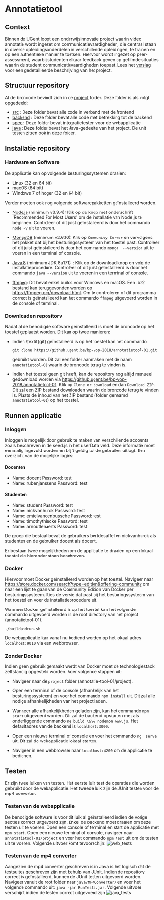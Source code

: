 # Annotatietool
## Context
Binnen de UGent loopt een onderwijsinnovatie project waarin video annotatie wordt ingezet om communicatievaardigheden, die centraal staan in diverse opleidingsonderdelen in verschillende opleidingen, te trainen en op een authentieke manier te toetsen. Hiervoor wordt ingezet op peer-assessment, waarbij studenten elkaar feedback geven op gefilmde situaties waarin de student communicatievaardigheden toepast. Lees het [verslag](https://github.ugent.be/bp-vop-2018/annotatietool-01/blob/master/verslag/document.pdf) voor een gedetailleerde beschrijving van het project.

## Structuur repository
Al de broncode bevindt zich in de [project](https://github.ugent.be/bp-vop-2018/annotatietool-01/tree/master/project) folder. Deze folder is als volgt opgedeeld:
* [src](https://github.ugent.be/bp-vop-2018/annotatietool-01/tree/master/project/src) : Deze folder bevat alle code in verband met de frontend
* [backend](https://github.ugent.be/bp-vop-2018/annotatietool-01/tree/master/project/backend) : Deze folder bevat alle code met betrekking tot de backend
* [spec](https://github.ugent.be/bp-vop-2018/annotatietool-01/tree/master/project/spec) : Deze folder bevat integratietesten voor de webapplicatie
* [java](https://github.ugent.be/bp-vop-2018/annotatietool-01/tree/master/project/java) : Deze folder bevat het Java-gedeelte van het project. De unit testen zitten ook in deze folder.

## Installatie repository
### Hardware en Software
De applicatie kan op volgende besturingssystemen draaien:
* Linux (32 en 64 bit)
* macOS (64 bit)
* Windows 7 of hoger (32 en 64 bit)

Verder moeten ook nog volgende softwarepakketten geïnstalleerd worden.
* [Node.js](https://nodejs.org/en) (minimum v8.9.4): Klik op de knop met onderschrift 'Recommended For Most Users' om de installatie van Node.js te beginnen. Controleer of dit juist geïnstalleerd is door het commando `node -v` uit te voeren.

* [MongoDB](https://www.mongodb.com/download-center) (minimum v2.6.10):
Klik op `Community Server` en vervolgens het pakket dat bij het besturingssysteem van het toestel past. Controleer of dit juist geïnstalleerd is door het commando `mongo  --version` uit te voeren in een terminal of console.

* [Java 8](https://www.java.com/en/download/win10.jsp) (minimum JDK 8u171):  : Klik op de download knop en volg de installatieprocedure. Controleer of dit juist geînstalleerd is door het commando `java --version` uit te voeren in een terminal of console.

* [ffmpeg](https://ffmpeg.zeranoe.com/builds/): Dit bevat enkel builds voor Windows en macOS. Een .bz2 bestand kan teruggevonden worden op https://ffmpeg.org/download.html. Om te controleren of dit programma correct is geïnstalleerd kan het commando `ffmpeg` uitgevoerd worden in de console of terminal.


### Downloaden repository
Nadat al de benodigde software geïnstalleerd is moet de broncode op het toestel geplaatst worden. Dit kan op twee manieren:

* Indien \textit{git} geïnstalleerd is op het toestel kan het commando 
    
    ```git clone https://github.ugent.be/bp-vop-2018/annotatietool-01.git```
    
    gebruikt worden. Dit zal een folder aanmaken met de naam `annotatietool-01` waarin de broncode terug te vinden is.
    
* Indien het toestel geen git  heeft, kan de repository nog altijd manueel gedownload worden via https://github.ugent.be/bp-vop-2018/annotatietool-01. Klik op `Clone or download` en dan `Download ZIP`. Dit zal een ZIP bestand downloaden waarin de broncode terug te vinden is. Plaats de inhoud van het ZIP bestand (folder genaamd `annotatietool-01`) op het toestel.

## Runnen applicatie
### Inloggen
Inloggen is mogelijk door gebruik te maken van verschillende accounts zoals beschreven in de seed.js in het userData veld. Deze informatie moet eenmalig ingevuld worden en blijft geldig tot de gebruiker uitlogt. Een overzicht van de mogelijke logins:
#### Docenten
* Name: docent Password: test
* Name: rubenjanssens Password: test

#### Studenten
* Name: student Password: test
* Name: nickvanhurck Password: test
* Name: emielvandenbussche Password: test
* Name: timothythiecke Password: test
* Name: arnoutlenaerts Password: test 

De groep die bestaat bevat de gebruikers bertdesaffel en nickvanhurck als studenten en de gebruiker docent als docent.

Er bestaan twee mogelijkheden om de applicatie te draaien op een lokaal toestel die hieronder staan beschreven.
### Docker
Hiervoor moet Docker geïnstalleerd worden op het toestel. Navigeer naar https://store.docker.com/search?type=edition&offering=community om naar een lijst te gaan van de Community Edition van Docker per besturingssysteem. Kies de versie dat past bij het besturingssysteem van het toestel en voer de installatieprocedure uit.

Wanneer Docker geïnstalleerd is op het toestel kan het volgende commando uitgevoerd worden in de root directory van het project (annotatietool-01).

```./buildandrun.sh```

De webapplicatie kan vanaf nu bediend worden op het lokaal adres `localhost:9010` via een webbrowser.

### Zonder Docker
Indien geen gebruik gemaakt wordt van Docker moet de technologiestack 
zelfstandig opgesteld worden. Voer volgende stappen uit:

* Navigeer naar de `project` folder (annotatie-tool-01/project).
* Open een terminal of de console (afhankelijk van het besturingssysteem) 
	      en voer het commando `npm install` uit. Dit zal alle nodige 
	      afhankelijkheden van het project laden.
* Wanneer alle afhankelijkheden geladen zijn, kan het commando `npm 
	start` uitgevoerd worden. Dit zal de backend opstarten met als onderliggende 
	commando `ng build \&\& nodemon www.js`. Het defaultadres van de backend 
	is `localhost:3000`. 

* Open een nieuwe terminal of console en voer het commando `ng 
	serve` uit. Dit zal de webapplicatie lokaal starten.

	
* Navigeer in een webbrowser naar `localhost:4200` om de 
	      applicatie te bedienen.


## Testen
Er zijn twee luiken van testen. Het eerste luik test de operaties die 
worden gebruikt door de webapplicatie. Het tweede luik zijn de JUnit testen voor 
de mp4 converter.
    
### Testen van de webapplicatie
De benodigde software is voor dit luik al geïnstalleerd indien de vorige secties correct uitgevoerd zijn. Enkel de backend moet draaien om deze testen uit te voeren. Open een console of terminal en start de applicatie met `npm start`. Open een nieuwe terminal of console,  navigeer naar `annotatietool-01/project` en voer het  commando `npm test` uit om de testen uit te voeren. Volgende uitvoer komt tevoorschijn:
![web_tests](https://i.imgur.com/0ORAYdU.png)
### Testen van de mp4 converter
Aangezien de mp4 converter geschreven is in Java is het logisch dat de testsuites geschreven zijn met behulp van JUnit. Indien de repository correct is geïnstalleerd, kunnen de JUnit testen uitgevoerd worden. Navigeer vanuit de root folder naar `java/MP4Converter/` en voer het volgende commando uit:
```java -jar RunTests.jar```.
Volgende uitvoer verschijnt indien de testen correct uitgevoerd zijn
![java_tests](https://github.ugent.be/bp-vop-2018/annotatietool-01/blob/verslag/verslag/img/java_tests.png)

